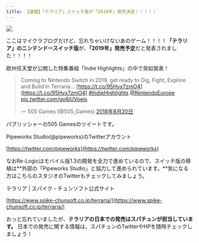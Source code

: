 ```yaml
---
title: 【速報】「テラリア」スイッチ版が「2019年」発売決定！！！！！
---
```


![](https://cdn-ak.f.st-hatena.com/images/fotolife/s/sasigume/20210208/20210208111307.png)

ここはマイクラブログだけど、忘れちゃいけないあのゲーム！！！！**「テラリア」のニンテンドースイッチ版**が、**「2019年」発売予定**だと発表されました！！！！

欧州任天堂が公開した特集番組「Indie Highlights」の中で突如発表！

> Coming to Nintendo Switch in 2019, get ready to Dig, Fight, Explore and Build in Terraria… [https://t.co/95Hyx7zmO4](https://t.co/95Hyx7zmO4) [#IndieHighlights](https://twitter.com/hashtag/IndieHighlights?src=hash&ref_src=twsrc%5Etfw) [@NintendoEurope](https://twitter.com/NintendoEurope?ref_src=twsrc%5Etfw) [pic.twitter.com/go6jUVoeis](https://t.co/go6jUVoeis)
> 
> — 505 Games (@505\_Games) [2018年8月20日](https://twitter.com/505_Games/status/1031512810709286912?ref_src=twsrc%5Etfw)

パブリッシャーの505 Gamesのツイートです。

Pipeworks Studio(@pipeworks)のTwitterアカウント

[https://twitter.com/pipeworks](https://twitter.com/pipeworks)

なおRe-Logicはモバイル版1.3の開発を全力で進めているので、スイッチ版の移植は**外部の「Pipeworks Studio」と協力して進められています。**気になる方はこちらのスタジオのTwitterもチェックしてみましょう。

テラリア | スパイク・チュンソフト公式サイト

[https://www.spike-chunsoft.co.jp/terraria/](https://www.spike-chunsoft.co.jp/terraria/)

おっと忘れていましたが、**テラリアの日本での発売はスパチュンが担当しています。** 日本での発売に関する情報は、スパチュンのTwitterやHPを随時チェックしましょう！
